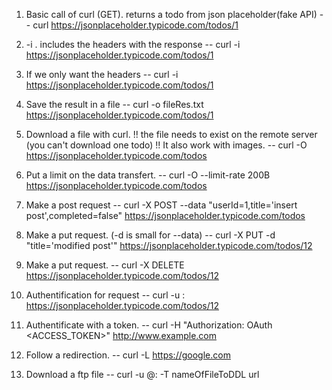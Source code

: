 1. Basic call of curl (GET). returns a todo from json placeholder(fake API)
-- curl https://jsonplaceholder.typicode.com/todos/1

2. -i . includes the headers with the response
-- curl -i https://jsonplaceholder.typicode.com/todos/1

3. If we only want the headers
-- curl -i https://jsonplaceholder.typicode.com/todos/1

4. Save the result in a file
-- curl -o fileRes.txt https://jsonplaceholder.typicode.com/todos/1

5. Download a file with curl.
!! the file needs to exist on the remote server (you can't download one todo) !!
It also work with images.
-- curl -O https://jsonplaceholder.typicode.com/todos

6. Put a limit on the data transfert.
-- curl -O --limit-rate 200B https://jsonplaceholder.typicode.com/todos

7. Make a post request
-- curl -X POST --data "userId=1,title='insert post',completed=false" https://jsonplaceholder.typicode.com/todos

8. Make a put request. (-d is small for --data)
-- curl -X PUT -d "title='modified post'" https://jsonplaceholder.typicode.com/todos/12

9. Make a put request.
-- curl -X DELETE https://jsonplaceholder.typicode.com/todos/12

10. Authentification for request
-- curl -u <username>:<password> https://jsonplaceholder.typicode.com/todos/12

10. Authentificate with a token.
-- curl -H "Authorization: OAuth <ACCESS_TOKEN>" http://www.example.com

11. Follow a redirection.
-- curl -L https://google.com

12. Download a ftp file
-- curl -u <username>@<ftpAccount>:<password> -T nameOfFileToDDL url

